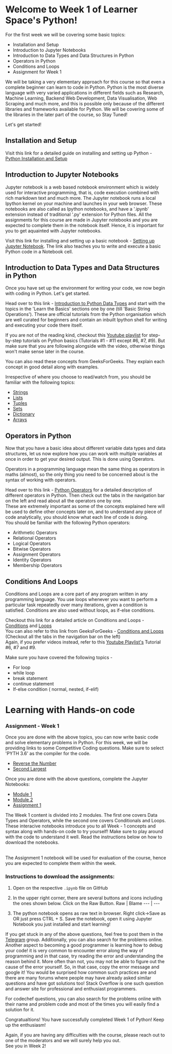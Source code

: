 # Welcome to Week 1 of Learner Space's Python! 
For the first week we will be covering some basic topics:
* Installation and Setup 
* Introduction to Jupyter Notebooks
* Introduction to Data Types and Data Structures in Python
* Operators in Python 
* Conditions and Loops 
* Assignment for Week 1

We will be taking a very elementary approach for this course so that even a complete beginner can learn to code in Python. Python is the most diverse language with very varied applications in different fields such as Research, Machine Learning, Backend Web Development, Data Visualisation, Web Scraping and much more, and this is possible only because of the different libraries and frameworks available for Python. We will be covering some of the libraries in the later part of the course, so Stay Tuned! 

Let's get started! 


## Installation and Setup 
Visit this link for a detailed guide on installing and setting up Python - [Python Installation and Setup](https://wiki.python.org/moin/BeginnersGuide/Download)

## Introduction to Jupyter Notebooks
Jupyter notebook is a web based notebook environment which is widely used for interactive programming, that is, code execution combined with rich markdown text and much more. The Jupyter notebook runs a local Ipython kernel on your machine and launches in your web browser. These notebooks are also called as Ipython notebooks, and have a '.ipynb' extension instead of traditional '.py' extension for Python files. 
All the assignments for this course are made in Jupyter notebooks and you are expected to complete them in the notebook itself. Hence, it is important for you to get aquainted with Jupyter notebooks. 

Visit this link for installing and setting up a basic notebook - [Setting up Jupyter Notebook](https://realpython.com/jupyter-notebook-introduction/). The link also teaches you to write and execute a basic Python code in a Notebook cell. 

## Introduction to Data Types and Data Structures in Python
Once you have set up the environment for writing your code, we now begin with coding in Python. Let's get started. 

Head over to this link - [Introduction to Python Data Types](https://www.learnpython.org/en/Welcome) and start with the topics in the 'Learn the Basics' sections one by one (till 'Basic String Operations'). These are official tutorials from the Python organisation which are well curated for beginners and contain an inbuilt Ipython shell for writing and executing your code there itself. 

If you are not of the reading kind, checkout this [Youtube playlist](https://www.youtube.com/playlist?list=PLzMcBGfZo4-mFu00qxl0a67RhjjZj3jXm) for step-by-step tutorials on Python basics (Tutorials #1 - #11 except #6, #7, #9). But make sure that you are following alongside with the video, otherwise things won't make sense later in the course. 

You can also read these concepts from GeeksForGeeks. They explain each concept in good detail along with examples. 

Irrespective of where you choose to read/watch from, you should be familiar with the following topics:
* [Strings](https://www.geeksforgeeks.org/python-strings/?ref=lbp)
* [Lists](https://www.geeksforgeeks.org/python-list/?ref=lbp)
* [Tuples](https://www.geeksforgeeks.org/python-tuples/?ref=lbp)
* [Sets](https://www.geeksforgeeks.org/python-sets/?ref=lbp) 
* [Dictionary](https://www.geeksforgeeks.org/python-dictionary/?ref=lbp)
* [Arrays](https://www.geeksforgeeks.org/python-arrays/?ref=lbp)

## Operators in Python 
Now that you have a basic idea about different variable data types and data structures, let us now explore how you can work with multiple variables at once in order to get your desired output. This is done using Operators. 

Operators in a programming language mean the same thing as operators in maths (almost), so the only thing you need to be concerned about is the syntax of working with operators. 

Head over to this link - [Python Operators](https://www.geeksforgeeks.org/python-operators/?ref=lbp) for a detailed description of different operators in Python. Then check out the tabs in the navigation bar on the left and read about all the operators one by one. 
<br>These are extremely important as some of the concepts explained here will be used to define other concepts later on, and to understand any piece of code analytically, you should know what each line of code is doing. 
<br>You should be familiar with the following Python operators:
* Arithmetic Operators
* Relational Operators
* Logical Operators
* Bitwise Operators 
* Assignment Operators
* Identity Operators
* Membership Operators

## Conditions And Loops 
Conditions and Loops are a core part of any program written in any programming language. You use loops whenever you want to perform a particular task repeatedly over many iterations, given a condition is satisfied. Conditions are also used without loops, as if-else conditions. 

Checkout this link for a detailed article on Conditions and Loops - [Conditions](https://www.learnpython.org/en/Conditions) and [Loops](https://www.learnpython.org/en/Loops)
<br> You can also refer to this link from GeeksForGeeks - [Conditions and Loops](https://www.geeksforgeeks.org/python-if-else/?ref=lbp) (Checkout all the tabs in the navigation bar on the left)
<br> Again, if you prefer videos instead, refer to this [Youtube Playlist's](https://www.youtube.com/playlist?list=PLzMcBGfZo4-mFu00qxl0a67RhjjZj3jXm) Tutorial #6, #7 and #9. 

Make sure you have covered the following topics - 
* For loop
* while loop
* break statement
* continue statement
* If-else condition ( normal, nested, if-elif)

# Learning with Hands-on code
### Assignment - Week 1 
Once you are done with the above topics, you can now write basic code and solve elementary problems in Python. For this week, we will be providing links to some Competitive Coding questions. Make sure to select 'PYTH 3.6' as the compiler for the code. 
* [Reverse the Number](https://www.codechef.com/problems/FLOW007)
* [Second Largest](https://www.codechef.com/problems/FLOW017) 

Once you are done with the above questions, complete the Jupyter Notebooks:

* [Module 1](./Week1-Module1.ipynb)
* [Module 2](./Week1-Module2.ipynb)
* [Assignment 1](./Week1-Assignment.ipynb)

The Week 1 content is divided into 2 modules. The first one covers Data Types and Operators, while the second one covers Conditionals and Loops. These interacive notebooks introduce you to all Week - 1 concepts and syntax along with hands-on code to try yourself! Make sure to play around with the code to understand it well. Read the instructions below on how to download the notebooks.

<br> The Assignment 1 notebook will be used for evaluation of the course, hence you are expected to complete them within the week.

### Instructions to download the assignments:
1. Open on the respective `.ipynb` file on GitHub
2. In the upper right corner, there are several buttons and icons including the ones shown below. Click on the Raw Button.
       Raw | Blame
       --- | ---
      
3. The python notebook opens as raw text in browser. Right click->Save as OR just press CTRL + S. Save the notebook, open it using Jupyter Notebook you just installed and start learning! 


If you get stuck in any of the above questions, feel free to post them in the [Telegram](https://t.me/joinchat/OEr2Tk_ieMMmwihkBQVjFw) group. Additionally, you can also search for the problems online. Another aspect to becoming a good programmer is learning how to debug your code! it is very common to encounter error along the way of programming and in that case, try reading the error and understanding the reason behind it. More often than not, you may not be able to figure out the cause of the error yourself. So, in that case, copy the error message and google it! You would be surprised how common such practices are and there are many forums where people may have already asked similar questions and have got solutions too! Stack Overflow is one such question and answer site for professional and enthusiast programmers. 

For codechef questions, you can also search for the problems online with their name and problem code and most of the times you will easily find a solution for it. 

Congratualtions! You have successfully completed Week 1 of Python! Keep up the enthusiasm! 

Again, if you are having any difficulties with the course, please reach out to one of the moderators and we will surely help you out. 
<br>See you in Week 2!













